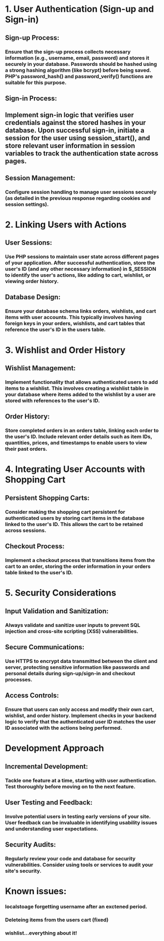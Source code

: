 <div>

# 1. User Authentication (Sign-up and Sign-in)

## Sign-up Process:

### Ensure that the sign-up process collects necessary information (e.g., username, email, password) and stores it securely in your database. Passwords should be hashed using a strong hashing algorithm (like bcrypt) before being saved. PHP's password_hash() and password_verify() functions are suitable for this purpose.

## Sign-in Process:

## Implement sign-in logic that verifies user credentials against the stored hashes in your database. Upon successful sign-in, initiate a session for the user using session_start(), and store relevant user information in session variables to track the authentication state across pages.

## Session Management:

### Configure session handling to manage user sessions securely (as detailed in the previous response regarding cookies and session settings).

# 2. Linking Users with Actions

## User Sessions:

### Use PHP sessions to maintain user state across different pages of your application. After successful authentication, store the user's ID (and any other necessary information) in $\_SESSION to identify the user's actions, like adding to cart, wishlist, or viewing order history.

## Database Design:

### Ensure your database schema links orders, wishlists, and cart items with user accounts. This typically involves having foreign keys in your orders, wishlists, and cart tables that reference the user's ID in the users table.

# 3. Wishlist and Order History

## Wishlist Management:

### Implement functionality that allows authenticated users to add items to a wishlist. This involves creating a wishlist table in your database where items added to the wishlist by a user are stored with references to the user's ID.

## Order History:

### Store completed orders in an orders table, linking each order to the user's ID. Include relevant order details such as item IDs, quantities, prices, and timestamps to enable users to view their past orders.

# 4. Integrating User Accounts with Shopping Cart

## Persistent Shopping Carts:

### Consider making the shopping cart persistent for authenticated users by storing cart items in the database linked to the user's ID. This allows the cart to be retained across sessions.

## Checkout Process:

### Implement a checkout process that transitions items from the cart to an order, storing the order information in your orders table linked to the user's ID.

# 5. Security Considerations

## Input Validation and Sanitization:

### Always validate and sanitize user inputs to prevent SQL injection and cross-site scripting (XSS) vulnerabilities.

## Secure Communications:

### Use HTTPS to encrypt data transmitted between the client and server, protecting sensitive information like passwords and personal details during sign-up/sign-in and checkout processes.

## Access Controls:

### Ensure that users can only access and modify their own cart, wishlist, and order history. Implement checks in your backend logic to verify that the authenticated user ID matches the user ID associated with the actions being performed.

# Development Approach

## Incremental Development:

### Tackle one feature at a time, starting with user authentication. Test thoroughly before moving on to the next feature.

## User Testing and Feedback:

### Involve potential users in testing early versions of your site. User feedback can be invaluable in identifying usability issues and understanding user expectations.

## Security Audits:

### Regularly review your code and database for security vulnerabilities. Consider using tools or services to audit your site's security.

# Known issues:

### localstoage forgetting username after an exctened period.

### Deleteing items from the users cart (fixed)

### wishlist...everything about it!

<div>
